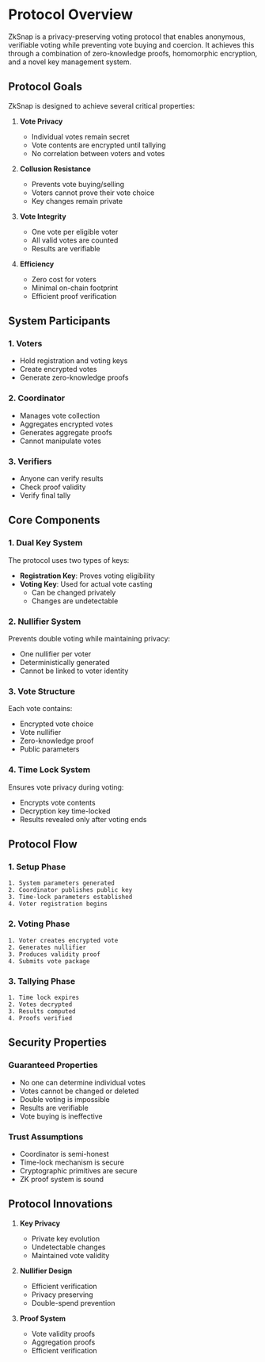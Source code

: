 # Protocol Overview

ZkSnap is a privacy-preserving voting protocol that enables anonymous, verifiable voting while preventing vote buying and coercion. It achieves this through a combination of zero-knowledge proofs, homomorphic encryption, and a novel key management system.

## Protocol Goals

ZkSnap is designed to achieve several critical properties:

1. **Vote Privacy**
   - Individual votes remain secret
   - Vote contents are encrypted until tallying
   - No correlation between voters and votes

2. **Collusion Resistance**
   - Prevents vote buying/selling
   - Voters cannot prove their vote choice
   - Key changes remain private

3. **Vote Integrity**
   - One vote per eligible voter
   - All valid votes are counted
   - Results are verifiable

4. **Efficiency**
   - Zero cost for voters
   - Minimal on-chain footprint
   - Efficient proof verification

## System Participants

### 1. Voters
- Hold registration and voting keys
- Create encrypted votes
- Generate zero-knowledge proofs

### 2. Coordinator
- Manages vote collection
- Aggregates encrypted votes
- Generates aggregate proofs
- Cannot manipulate votes

### 3. Verifiers
- Anyone can verify results
- Check proof validity
- Verify final tally

## Core Components

### 1. Dual Key System
The protocol uses two types of keys:
- **Registration Key**: Proves voting eligibility
- **Voting Key**: Used for actual vote casting
  - Can be changed privately
  - Changes are undetectable

### 2. Nullifier System
Prevents double voting while maintaining privacy:
- One nullifier per voter
- Deterministically generated
- Cannot be linked to voter identity

### 3. Vote Structure
Each vote contains:
- Encrypted vote choice
- Vote nullifier
- Zero-knowledge proof
- Public parameters

### 4. Time Lock System
Ensures vote privacy during voting:
- Encrypts vote contents
- Decryption key time-locked
- Results revealed only after voting ends

## Protocol Flow

### 1. Setup Phase
```plaintext
1. System parameters generated
2. Coordinator publishes public key
3. Time-lock parameters established
4. Voter registration begins
```

### 2. Voting Phase
```plaintext
1. Voter creates encrypted vote
2. Generates nullifier
3. Produces validity proof
4. Submits vote package
```

### 3. Tallying Phase
```plaintext
1. Time lock expires
2. Votes decrypted
3. Results computed
4. Proofs verified
```

## Security Properties

### Guaranteed Properties
- No one can determine individual votes
- Votes cannot be changed or deleted
- Double voting is impossible
- Results are verifiable
- Vote buying is ineffective

### Trust Assumptions
- Coordinator is semi-honest
- Time-lock mechanism is secure
- Cryptographic primitives are secure
- ZK proof system is sound

## Protocol Innovations

1. **Key Privacy**
   - Private key evolution
   - Undetectable changes
   - Maintained vote validity

2. **Nullifier Design**
   - Efficient verification
   - Privacy preserving
   - Double-spend prevention

3. **Proof System**
   - Vote validity proofs
   - Aggregation proofs
   - Efficient verification